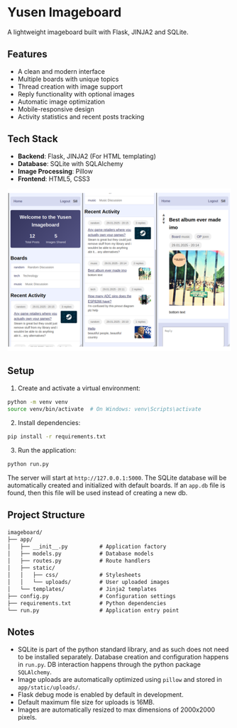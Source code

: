 # Yusen Imageboard

A lightweight imageboard built with Flask, JINJA2 and SQLite.

## Features

- A clean and modern interface
- Multiple boards with unique topics
- Thread creation with image support
- Reply functionality with optional images
- Automatic image optimization
- Mobile-responsive design
- Activity statistics and recent posts tracking

## Tech Stack

- **Backend**: Flask, JINJA2 (For HTML templating)
- **Database**: SQLite with SQLAlchemy
- **Image Processing**: Pillow
- **Frontend**: HTML5, CSS3

![screenshots](screenshots.png)

## Setup

1. Create and activate a virtual environment:
```bash
python -m venv venv
source venv/bin/activate  # On Windows: venv\Scripts\activate
```

2. Install dependencies:
```bash
pip install -r requirements.txt
```

3. Run the application:
```bash
python run.py
```

The server will start at `http://127.0.0.1:5000`.
The SQLite database will be automatically created and initialized with default boards.
If an `app.db` file is found, then this file will be used instead of creating a new db.

## Project Structure

```
imageboard/
├── app/
│   ├── __init__.py          # Application factory
│   ├── models.py            # Database models
│   ├── routes.py            # Route handlers
│   ├── static/
│   │   ├── css/             # Stylesheets
│   │   └── uploads/         # User uploaded images
│   └── templates/           # Jinja2 templates
├── config.py                # Configuration settings
├── requirements.txt         # Python dependencies
└── run.py                   # Application entry point
```

## Notes

- SQLite is part of the python standard library, and as such does not need to be installed separately.
  Database creation and configuration happens in `run.py`. DB interaction happens through the python package `SQLAlchemy`.
- Image uploads are automatically optimized using `pillow` and stored in `app/static/uploads/`.
- Flask debug mode is enabled by default in development.
- Default maximum file size for uploads is 16MB.
- Images are automatically resized to max dimensions of 2000x2000 pixels.
